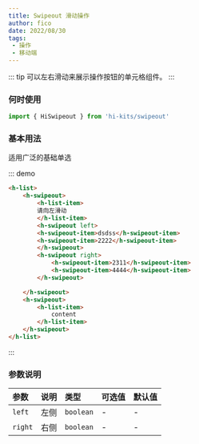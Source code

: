 ```yaml
---
title: Swipeout 滑动操作
author: fico
date: 2022/08/30
tags:
 - 操作
 - 移动端
---
```

::: tip
可以左右滑动来展示操作按钮的单元格组件。
:::
### 何时使用
```ts
import { HiSwipeout } from 'hi-kits/swipeout'
```

### 基本用法

适用广泛的基础单选

::: demo
```html
<h-list>
    <h-swipeout>
        <h-list-item>
        请向左滑动
        </h-list-item>
        <h-swipeout left>
        <h-swipeout-item>dsdss</h-swipeout-item>
        <h-swipeout-item>2222</h-swipeout-item>
        </h-swipeout>
        <h-swipeout right>
            <h-swipeout-item>2311</h-swipeout-item>
            <h-swipeout-item>4444</h-swipeout-item>
        </h-swipeout>

    </h-swipeout>
    <h-swipeout>
        <h-list-item>
            content
        </h-list-item>
    </h-swipeout>
</h-list>
```
:::

### 参数说明

|参数|说明|类型|可选值|默认值
|:--|:--|:--|:-----|:---
| `left`| 左侧 |  `boolean` | - | -
| `right`| 右侧 |  `boolean` | - | -
